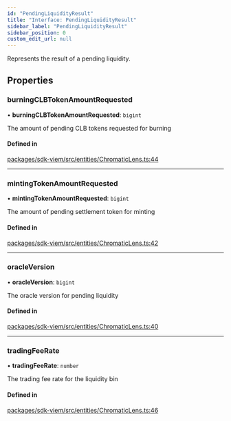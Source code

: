 ```yaml
---
id: "PendingLiquidityResult"
title: "Interface: PendingLiquidityResult"
sidebar_label: "PendingLiquidityResult"
sidebar_position: 0
custom_edit_url: null
---
```


Represents the result of a pending liquidity.

## Properties

### burningCLBTokenAmountRequested

• **burningCLBTokenAmountRequested**: `bigint`

The amount of pending CLB tokens requested for burning

#### Defined in

[packages/sdk-viem/src/entities/ChromaticLens.ts:44](https://github.com/chromatic-protocol/sdk/blob/5882a5a/packages/sdk-viem/src/entities/ChromaticLens.ts#L44)

___

### mintingTokenAmountRequested

• **mintingTokenAmountRequested**: `bigint`

The amount of pending settlement token for minting

#### Defined in

[packages/sdk-viem/src/entities/ChromaticLens.ts:42](https://github.com/chromatic-protocol/sdk/blob/5882a5a/packages/sdk-viem/src/entities/ChromaticLens.ts#L42)

___

### oracleVersion

• **oracleVersion**: `bigint`

The oracle version for pending liquidity

#### Defined in

[packages/sdk-viem/src/entities/ChromaticLens.ts:40](https://github.com/chromatic-protocol/sdk/blob/5882a5a/packages/sdk-viem/src/entities/ChromaticLens.ts#L40)

___

### tradingFeeRate

• **tradingFeeRate**: `number`

The trading fee rate for the liquidity bin

#### Defined in

[packages/sdk-viem/src/entities/ChromaticLens.ts:46](https://github.com/chromatic-protocol/sdk/blob/5882a5a/packages/sdk-viem/src/entities/ChromaticLens.ts#L46)
